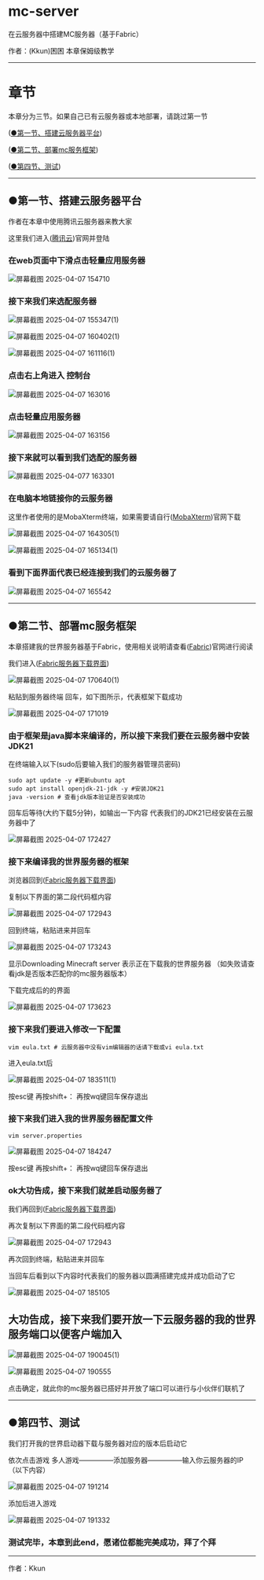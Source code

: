# mc-server
在云服务器中搭建MC服务器（基于Fabric）

作者：(Kkun)困困    本章保姆级教学

----------------

# 章节

本章分为三节。如果自己已有云服务器或本地部署，请跳过第一节

([●第一节、搭建云服务器平台](https://github.com/Kkun1225/mc-server/blob/main/README.md#%E7%AC%AC%E4%B8%80%E8%8A%82%E6%90%AD%E5%BB%BA%E4%BA%91%E6%9C%8D%E5%8A%A1%E5%99%A8%E5%B9%B3%E5%8F%B0))

([●第二节、部署mc服务框架](https://github.com/Kkun1225/mc-server/blob/main/README.md#%E7%AC%AC%E4%BA%8C%E8%8A%82%E9%83%A8%E7%BD%B2mc%E6%9C%8D%E5%8A%A1%E6%A1%86%E6%9E%B6))

([●第四节、测试]())

----------------

## ●第一节、搭建云服务器平台

作者在本章中使用腾讯云服务器来教大家

这里我们进入([腾讯云](https://cloud.tencen.com/))官网并登陆

### 在web页面中下滑点击轻量应用服务器

![屏幕截图 2025-04-07 154710](https://github.com/user-attachments/assets/577b3c9d-e700-42b2-8e20-6d7b5b230644)

### 接下来我们来选配服务器

![屏幕截图 2025-04-07 155347(1)](https://github.com/user-attachments/assets/20f6c432-c156-480e-95a8-42aa0f949ac2)

![屏幕截图 2025-04-07 160402(1)](https://github.com/user-attachments/assets/9440bae9-9685-4e6b-b46e-e165fe3e846b)

![屏幕截图 2025-04-07 161116(1)](https://github.com/user-attachments/assets/6a41c485-4c09-4baf-85ab-5772c4e4ced3)


### 点击右上角进入 控制台

![屏幕截图 2025-04-07 163016](https://github.com/user-attachments/assets/80073ba9-51c3-4f09-b52e-0b3029b71e5f)

### 点击轻量应用服务器

![屏幕截图 2025-04-07 163156](https://github.com/user-attachments/assets/efbe1304-0850-4d68-a050-dd4ee9794c8b)

### 接下来就可以看到我们选配的服务器

![屏幕截图 2025-04-077 163301](https://github.com/user-attachments/assets/0ae52c70-1e4f-4ab5-9cda-bbbea88bde18)

### 在电脑本地链接你的云服务器

这里作者使用的是MobaXterm终端，如果需要请自行([MobaXterm](https://mobaxterm.mobatek.net/))官网下载

![屏幕截图 2025-04-07 164305(1)](https://github.com/user-attachments/assets/203e6cf4-3c41-4e33-bcb6-4031e3178005)

![屏幕截图 2025-04-07 165134(1)](https://github.com/user-attachments/assets/67c59f31-7573-4248-89f1-109c307fb547)

### 看到下面界面代表已经连接到我们的云服务器了

![屏幕截图 2025-04-07 165542](https://github.com/user-attachments/assets/388838e5-74b8-41bb-8870-fffa7039c933)

----------------

## ●第二节、部署mc服务框架

本章搭建我的世界服务器基于Fabric，使用相关说明请查看([Fabric](https://fabricmc.net/))官网进行阅读

我们进入([Fabric服务器下载界面](https://fabricmc.net/use/server/))

![屏幕截图 2025-04-07 170640(1)](https://github.com/user-attachments/assets/45bc3fa4-34d0-4440-bbed-ad7181ffa1e9)

粘贴到服务器终端 回车，如下图所示，代表框架下载成功

![屏幕截图 2025-04-07 171019](https://github.com/user-attachments/assets/41855cf6-948b-43d3-b041-fdca5b59c470)

### 由于框架是java脚本来编译的，所以接下来我们要在云服务器中安装JDK21

在终端输入以下(sudo后要输入我们的服务器管理员密码)

```
sudo apt update -y #更新ubuntu apt
sudo apt install openjdk-21-jdk -y #安装JDK21
java -version # 查看jdk版本验证是否安装成功
```

回车后等待(大约下载5分钟)，如输出一下内容 代表我们的JDK21已经安装在云服务器中了

![屏幕截图 2025-04-07 172427](https://github.com/user-attachments/assets/33c6c961-7e0e-4117-9c88-2f8d67dc84c8)


### 接下来编译我的世界服务器的框架

浏览器回到([Fabric服务器下载界面](https://fabricmc.net/use/server/))

复制以下界面的第二段代码框内容

![屏幕截图 2025-04-07 172943](https://github.com/user-attachments/assets/f944ed06-666b-4af8-8a72-3f71d83030fd)

回到终端，粘贴进来并回车

![屏幕截图 2025-04-07 173243](https://github.com/user-attachments/assets/458b821b-dfdc-492f-b069-99ebdc35570e)

显示Downloading Minecraft server 表示正在下载我的世界服务器 （如失败请查看jdk是否版本匹配你的mc服务器版本）

下载完成后的的界面

![屏幕截图 2025-04-07 173623](https://github.com/user-attachments/assets/b61743b5-ce89-4d33-ae4a-a93a5916d02d)

### 接下来我们要进入修改一下配置

```
vim eula.txt # 云服务器中没有vim编辑器的话请下载或vi eula.txt
```

进入eula.txt后

![屏幕截图 2025-04-07 183511(1)](https://github.com/user-attachments/assets/37aeb6df-252c-470e-95f0-81a7b2d1dd41)

按esc键 再按shift+： 再按wq键回车保存退出

### 接下来我们进入我的世界服务器配置文件

```
vim server.properties
```

![屏幕截图 2025-04-07 184247](https://github.com/user-attachments/assets/41908456-0903-40f7-8236-a988bd57c60a)

按esc键 再按shift+： 再按wq键回车保存退出

### ok大功告成，接下来我们就差启动服务器了

我们再回到([Fabric服务器下载界面](https://fabricmc.net/use/server/))

再次复制以下界面的第二段代码框内容

![屏幕截图 2025-04-07 172943](https://github.com/user-attachments/assets/f944ed06-666b-4af8-8a72-3f71d83030fd)

再次回到终端，粘贴进来并回车

当回车后看到以下内容时代表我们的服务器以圆满搭建完成并成功启动了它

![屏幕截图 2025-04-07 185105](https://github.com/user-attachments/assets/da29709d-9684-45c9-8f54-a162448a4f3e)

## 大功告成，接下来我们要开放一下云服务器的我的世界服务端口以便客户端加入

![屏幕截图 2025-04-07 190045(1)](https://github.com/user-attachments/assets/730a2314-43a7-428b-854f-eb0b6cc07f18)

![屏幕截图 2025-04-07 190555](https://github.com/user-attachments/assets/1df9aab1-96a3-4342-bb2f-fb7fba39feee)

点击确定，就此你的mc服务器已搭好并开放了端口可以进行与小伙伴们联机了

----------------

## ●第四节、测试

我们打开我的世界启动器下载与服务器对应的版本后启动它

依次点击游戏   多人游戏—————添加服务器—————输入你云服务器的IP（以下内容）

![屏幕截图 2025-04-07 191214](https://github.com/user-attachments/assets/0e9c1c8e-f527-4202-be4e-aa6083169454)

添加后进入游戏

![屏幕截图 2025-04-07 191332](https://github.com/user-attachments/assets/fa7e04e3-ca68-47ef-bfd3-a3a4389aefe6)

### 测试完毕，本章到此end，愿诸位都能完美成功，拜了个拜

----------------

作者：Kkun
